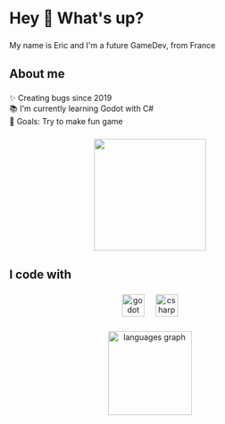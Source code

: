 <h1 align="left">Hey 👋 What's up?</h1>

###

<p align="left">My name is Eric and I'm a future GameDev, from France</p>

###

<h2 align="left">About me</h2>

###

<p align="left">✨ Creating bugs since 2019<br>📚 I'm currently learning Godot with C#<br>🎯 Goals: Try to make fun game</p>

###

<div align="center">
  <img height="200" src="https://media.giphy.com/media/v1.Y2lkPTc5MGI3NjExbmJnYm1wOHZhbW5yamE2anNjNDkxeTdyMzFjaWtib3NsN2kxN3ppMiZlcD12MV9pbnRlcm5hbF9naWZfYnlfaWQmY3Q9Zw/Dh5q0sShxgp13DwrvG/giphy.gif"  />
</div>

###

<h2 align="left">I code with</h2>

###

<div align="center">
  <img src="https://cdn.jsdelivr.net/gh/devicons/devicon/icons/godot/godot-original.svg" height="40" alt="godot logo"  />
  <img width="12" />
  <img src="https://cdn.jsdelivr.net/gh/devicons/devicon/icons/csharp/csharp-original.svg" height="40" alt="csharp logo"  />
</div>

###

<div align="center">
  <img src="https://github-readme-stats.vercel.app/api/top-langs?username=ORRY-Eric&locale=en&hide_title=false&layout=compact&card_width=320&langs_count=5&theme=dracula&hide_border=false&order=2" height="150" alt="languages graph"  />
</div>

###
